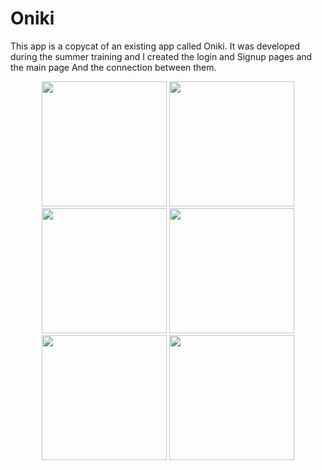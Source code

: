# Oniki
This app is a copycat of an existing app called Oniki. It was developed during the summer training and I created the login and Signup pages and the main page And the connection between them.
<div align="center">
    <img src="https://github.com/yasserbakkar97/Oniki/assets/79779674/58165e2e-8ed6-4acc-bc96-dd95e8c1356f" width="200px"</img> 
    <img src="https://github.com/yasserbakkar97/Oniki/assets/79779674/ea7787e4-8105-4f98-9661-73efa4183518" width="200px"</img> 
    <img src="https://github.com/yasserbakkar97/Oniki/assets/79779674/b35376a7-0298-4a23-bb28-f20566fbe7fd" width="200px"</img> 
    <img src="https://github.com/yasserbakkar97/Oniki/assets/79779674/7459c88b-b66a-4ff6-aa0d-28ba428d71a4" width="200px"</img> 
    <img src="https://github.com/yasserbakkar97/Oniki/assets/79779674/ae365414-995a-47d7-ba3e-58f4493b7307" width="200px"</img> 
    <img src="https://github.com/yasserbakkar97/Oniki/assets/79779674/7afa4cff-e851-4925-b908-e84de990896d" width="200px"</img> 


</div>
